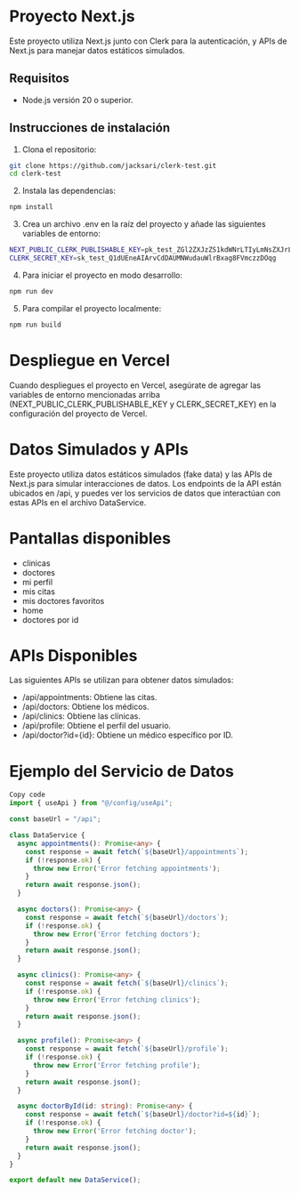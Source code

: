 # Proyecto Next.js

Este proyecto utiliza Next.js junto con Clerk para la autenticación, y APIs de Next.js para manejar datos estáticos simulados.

## Requisitos

- Node.js versión 20 o superior.

## Instrucciones de instalación

1. Clona el repositorio:

```bash
git clone https://github.com/jacksari/clerk-test.git
cd clerk-test
```


2. Instala las dependencias:

```bash
npm install 
```

3. Crea un archivo .env en la raíz del proyecto y añade las siguientes variables de entorno:

```bash
NEXT_PUBLIC_CLERK_PUBLISHABLE_KEY=pk_test_ZGl2ZXJzZS1kdWNrLTIyLmNsZXJrLmFjY291bnRzLmRldiQ
CLERK_SECRET_KEY=sk_test_Q1dUEneAIArvCdDAUMNWudauWlrBxag8FVmczzDOqg
```

4. Para iniciar el proyecto en modo desarrollo:

```bash
npm run dev
```

5. Para compilar el proyecto localmente:

```bash
npm run build
```

# Despliegue en Vercel

Cuando despliegues el proyecto en Vercel, asegúrate de agregar las variables de entorno mencionadas arriba (NEXT_PUBLIC_CLERK_PUBLISHABLE_KEY y CLERK_SECRET_KEY) en la configuración del proyecto de Vercel.

# Datos Simulados y APIs
Este proyecto utiliza datos estáticos simulados (fake data) y las APIs de Next.js para simular interacciones de datos. Los endpoints de la API están ubicados en /api, y puedes ver los servicios de datos que interactúan con estas APIs en el archivo DataService.

# Pantallas disponibles
- clinicas
- doctores
- mi perfil
- mis citas
- mis doctores favoritos
- home
- doctores por id

# APIs Disponibles
Las siguientes APIs se utilizan para obtener datos simulados:

- /api/appointments: Obtiene las citas.
- /api/doctors: Obtiene los médicos.
- /api/clinics: Obtiene las clínicas.
- /api/profile: Obtiene el perfil del usuario.
- /api/doctor?id={id}: Obtiene un médico específico por ID.


# Ejemplo del Servicio de Datos

```typescript
Copy code
import { useApi } from "@/config/useApi";

const baseUrl = "/api";

class DataService {
  async appointments(): Promise<any> {
    const response = await fetch(`${baseUrl}/appointments`);
    if (!response.ok) {
      throw new Error('Error fetching appointments');
    }
    return await response.json();
  }

  async doctors(): Promise<any> {
    const response = await fetch(`${baseUrl}/doctors`);
    if (!response.ok) {
      throw new Error('Error fetching doctors');
    }
    return await response.json();
  }

  async clinics(): Promise<any> {
    const response = await fetch(`${baseUrl}/clinics`);
    if (!response.ok) {
      throw new Error('Error fetching clinics');
    }
    return await response.json();
  }

  async profile(): Promise<any> {
    const response = await fetch(`${baseUrl}/profile`);
    if (!response.ok) {
      throw new Error('Error fetching profile');
    }
    return await response.json();
  }

  async doctorById(id: string): Promise<any> {
    const response = await fetch(`${baseUrl}/doctor?id=${id}`);
    if (!response.ok) {
      throw new Error('Error fetching doctor');
    }
    return await response.json();
  }
}

export default new DataService();
```





